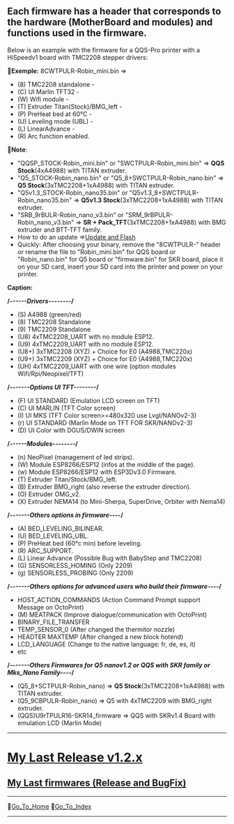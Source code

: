 
## Each firmware has a header that corresponds to the hardware (MotherBoard and modules) and functions used in the firmware.
Below is an example with the firmware for a QQS-Pro printer with a HiSpeedv1 board with TMC2208 stepper drivers:

**📌Exemple:**
8CWTPULR-Robin_mini.bin 
=> 
  - (8) TMC2208 standalone - 
  - (C) UI Marlin TFT32 - 
  - (W) Wifi module - 
  - (T) Extruder Titan(Stock)/BMG_left - 
  - (P) PreHeat bed at 60°C - 
  - (U) Leveling mode (UBL) -
  - (L) LinearAdvance - 
  - (R) Arc function enabled.

  **📌Note**: 
  - "QQSP_STOCK-Robin_mini.bin" or "SWCTPULR-Robin_mini.bin" => **QQS Stock**(4xA4988) with TITAN extruder.
  - "Q5_STOCK-Robin_nano.bin" or "Q5_8+SWCTPULR-Robin_nano.bin"  => **Q5 Stock**(3xTMC2208+1xA4988) with TITAN extruder.
  - "Q5v1.3_STOCK-Robin_nano35.bin" or "Q5v1.3_8+SWCTPULR-Robin_nano35.bin"  => **Q5v1.3 Stock**(3xTMC2208+1xA4988) with TITAN extruder.
  - "SRB_9rBULR-Robin_nano_v3.bin" or "SRM_9rBPULR-Robin_nano_v3.bin"  => **SR + Pack_TFT**(3xTMC2208+1xA4988) with BMG extruder and BTT-TFT family.
  - How to do an update =>[Update and Flash](https://github.com/Foxies-CSTL/Marlin_2.0.x/wiki/7.TIPS#732-update-and-flash)
  - Quickly: After choosing your binary, remove the "8CWTPULR-" header or rename the file to "Robin_mini.bin" for QQS board or "Robin_nano.bin" for Q5 board or "firmware.bin" for SKR board, place it on your SD card, insert your SD card into the printer and power on your printer.

  **Caption:**

  **/*------Drivers--------*/**
  - (S) A4988 (green/red)
  - (8) TMC2208 Standalone
  - (9) TMC2209 Standalone
  - (U8) 4xTMC2208_UART with no module ESP12.
  - (U9) 4xTMC2209_UART with no module ESP12.
  - (U8+) 3xTMC2208 (XYZ) + Choice for E0 (A4988,TMC220x) 
  - (U9+) 3xTMC2209 (XYZ) + Choice for E0 (A4988,TMC220x)
  - (UH) 4xTMC2209_UART with one wire (option modules Wifi/Rpi/Neopixel/TFT)

  **/*-------Options UI TFT--------*/**
  - (F) UI STANDARD (Emulation LCD screen on TFT)
  - (C) UI MARLIN (TFT Color screen)
  - (I) UI MKS (TFT Color screen>=480x320 use Lvgl/NANOv2-3)
  - (r) UI STANDARD (Marlin Mode on TFT FOR SKR/NANOv2-3)
  - (D) UI Color with DGUS/DWIN screen

  **/*------Modules--------*/**
  - (n) NeoPixel (management of led strips).
  - (W) Module ESP8266/ESP12 (infos at the middle of the page).
  - (w) Module ESP8266/ESP12 with ESP3Dv3.0 Firmware.
  - (T) Extruder Titan/Stock/BMG_left.
  - (B) Extruder BMG_right (also reverse the extruder direction).
  - (O) Extruder OMG_v2.
  - (X) Extruder NEMA14 (to Mini-Sherpa, SuperDrive, Orbiter with Nema14)
  
  **/*-------Others options in firmware----*/**
  - (A) BED_LEVELING_BILINEAR.
  - (U) BED_LEVELING_UBL.
  - (P) PreHeat bed (60°c min) before leveling.
  - (R) ARC_SUPPORT.
  - (L) Linear Advance (Possible Bug with BabyStep and TMC2208)
  - (G) SENSORLESS_HOMING (Only 2209)
  - (g) SENSORLESS_PROBING (Only 2209)
  
  **/*-------Others options for advanced users who build their firmware----*/**
  - HOST_ACTION_COMMANDS (Action Command Prompt support Message on OctoPrint) 
  - (M) MEATPACK (Improve dialogue/communication with OctoPrint)
  - BINARY_FILE_TRANSFER
  - TEMP_SENSOR_0 (After changed the thermitor nozzle)
  - HEADTER MAXTEMP (After changed a new block hotend)
  - LCD_LANGUAGE (Change to the native language: fr, de, es, it)
  - etc 
  
  **/*-------Others Firmwares for Q5 nanov1.2 or QQS with SKR family or Mks_Nano Family----*/**
  - (Q5_8+SCTPULR-Robin_nano)  => **Q5 Stock**(3xTMC2208+1xA4988) with TITAN extruder. 
  - (Q5_9CBPULR-Robin_nano)   =>  Q5 with 4xTMC2209 with BMG_right extruder.
  - (QQS)U9rTPULR16-SKR14_firmware => QQS with SKRv1.4 Board with emulation LCD (Marlin Mode)
***
  # [**My Last Release v1.2.x**](https://github.com/Foxies-CSTL/Marlin_2.0.x/releases)
  
  ## [**My Last firmwares (Release and BugFix)**](https://github.com/Foxies-CSTL/Marlin_2.0.x/tree/Firmwares)

***
🚸[Go_To_Home](Home)                                   🚸[Go_To_Index](_Sidebar)
***